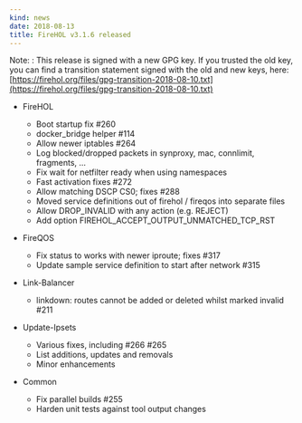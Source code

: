 ```yaml
---
kind: news
date: 2018-08-13
title: FireHOL v3.1.6 released
---
```


Note:
:   This release is signed with a new GPG key. If you trusted the old key,
    you can find a transition statement signed with the old and new keys,
    here: [https://firehol.org/files/gpg-transition-2018-08-10.txt](https://firehol.org/files/gpg-transition-2018-08-10.txt)

*   FireHOL

    - Boot startup fix #260
    - docker_bridge helper #114
    - Allow newer iptables #264
    - Log blocked/dropped packets in synproxy, mac, connlimit, fragments, ...
    - Fix wait for netfilter ready when using namespaces
    - Fast activation fixes #272
    - Allow matching DSCP CS0; fixes #288
    - Moved service definitions out of firehol / fireqos into separate files
    - Allow DROP_INVALID with any action (e.g. REJECT)
    - Add option FIREHOL_ACCEPT_OUTPUT_UNMATCHED_TCP_RST

*   FireQOS

    - Fix status to works with newer iproute; fixes #317
    - Update sample service definition to start after network #315

*   Link-Balancer

    - linkdown: routes cannot be added or deleted whilst marked invalid #211

*   Update-Ipsets

    - Various fixes, including #266 #265
    - List additions, updates and removals
    - Minor enhancements

*   Common

    - Fix parallel builds #255
    - Harden unit tests against tool output changes
